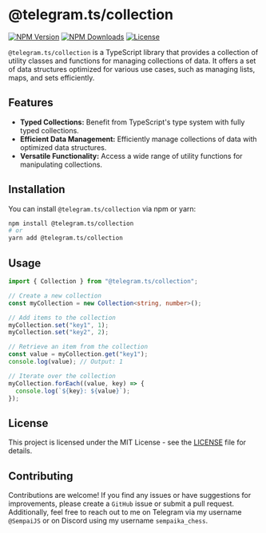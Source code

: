 # @telegram.ts/collection

[![NPM Version](https://img.shields.io/npm/v/@telegram.ts/collection)](https://www.npmjs.com/package/@telegram.ts/collection)
[![NPM Downloads](https://img.shields.io/npm/dt/@telegram.ts/collection.svg?maxAge=3600)](https://www.npmjs.com/package/@telegram.ts/collection)
[![License](https://img.shields.io/npm/l/@telegram.ts/collection)](https://github.com/telegramsjs/plugins/blob/main/LICENSE)

`@telegram.ts/collection` is a TypeScript library that provides a collection of utility classes and functions for managing collections of data. It offers a set of data structures optimized for various use cases, such as managing lists, maps, and sets efficiently.

## Features

- **Typed Collections:** Benefit from TypeScript's type system with fully typed collections.
- **Efficient Data Management:** Efficiently manage collections of data with optimized data structures.
- **Versatile Functionality:** Access a wide range of utility functions for manipulating collections.

## Installation

You can install `@telegram.ts/collection` via npm or yarn:

```bash
npm install @telegram.ts/collection
# or
yarn add @telegram.ts/collection
```

## Usage

```typescript
import { Collection } from "@telegram.ts/collection";

// Create a new collection
const myCollection = new Collection<string, number>();

// Add items to the collection
myCollection.set("key1", 1);
myCollection.set("key2", 2);

// Retrieve an item from the collection
const value = myCollection.get("key1");
console.log(value); // Output: 1

// Iterate over the collection
myCollection.forEach((value, key) => {
  console.log(`${key}: ${value}`);
});
```

## License

This project is licensed under the MIT License - see the [LICENSE](https://github.com/telegramsjs/collection/blob/main/LICENSE) file for details.

## Contributing

Contributions are welcome! If you find any issues or have suggestions for improvements, please create a `GitHub` issue or submit a pull request. Additionally, feel free to reach out to me on Telegram via my username `@SempaiJS` or on Discord using my username `sempaika_chess`.
